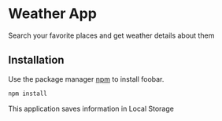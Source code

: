 # Weather App

Search your favorite places and get weather details about them

## Installation

Use the package manager [npm](https://pip.pypa.io/en/stable/) to install foobar.

```bash
npm install
```
This application saves information in Local Storage
